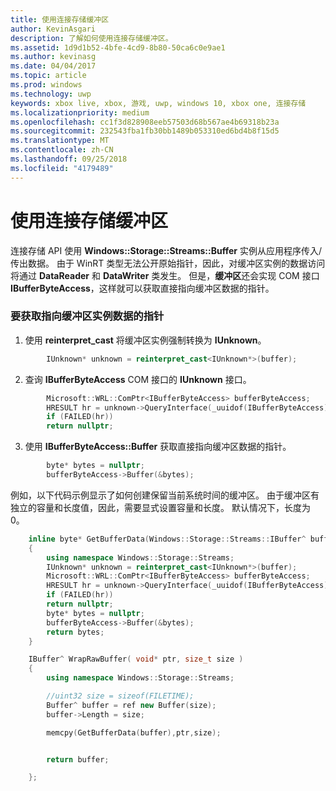 ```yaml
---
title: 使用连接存储缓冲区
author: KevinAsgari
description: 了解如何使用连接存储缓冲区。
ms.assetid: 1d9d1b52-4bfe-4cd9-8b80-50ca6c0e9ae1
ms.author: kevinasg
ms.date: 04/04/2017
ms.topic: article
ms.prod: windows
ms.technology: uwp
keywords: xbox live, xbox, 游戏, uwp, windows 10, xbox one, 连接存储
ms.localizationpriority: medium
ms.openlocfilehash: cc1f3d828908eeb57503d68b567ae4b69318b23a
ms.sourcegitcommit: 232543fba1fb30bb1489b053310ed6bd4b8f15d5
ms.translationtype: MT
ms.contentlocale: zh-CN
ms.lasthandoff: 09/25/2018
ms.locfileid: "4179489"
---
```

# <a name="working-with-connected-storage-buffers"></a>使用连接存储缓冲区

连接存储 API 使用 **Windows::Storage::Streams::Buffer** 实例从应用程序传入/传出数据。 由于 WinRT 类型无法公开原始指针，因此，对缓冲区实例的数据访问将通过 **DataReader** 和 **DataWriter** 类发生。 但是，**缓冲区**还会实现 COM 接口 **IBufferByteAccess**，这样就可以获取直接指向缓冲区数据的指针。

### <a name="to-get-a-pointer-to-a-buffer-instances-data"></a>要获取指向缓冲区实例数据的指针

1.  使用 **reinterpret\_cast** 将缓冲区实例强制转换为 **IUnknown**。

```cpp
        IUnknown* unknown = reinterpret_cast<IUnknown*>(buffer);
```

2.  查询 **IBufferByteAccess** COM 接口的 **IUnknown** 接口。

```cpp
        Microsoft::WRL::ComPtr<IBufferByteAccess> bufferByteAccess;
        HRESULT hr = unknown->QueryInterface(_uuidof(IBufferByteAccess), &bufferByteAccess);
        if (FAILED(hr))
        return nullptr;
```

3.  使用 **IBufferByteAccess::Buffer** 获取直接指向缓冲区数据的指针。

```cpp
        byte* bytes = nullptr;
        bufferByteAccess->Buffer(&bytes);
```

例如，以下代码示例显示了如何创建保留当前系统时间的缓冲区。 由于缓冲区有独立的容量和长度值，因此，需要显式设置容量和长度。 默认情况下，长度为 0。

```cpp
    inline byte* GetBufferData(Windows::Storage::Streams::IBuffer^ buffer)
    {
        using namespace Windows::Storage::Streams;
        IUnknown* unknown = reinterpret_cast<IUnknown*>(buffer);
        Microsoft::WRL::ComPtr<IBufferByteAccess> bufferByteAccess;
        HRESULT hr = unknown->QueryInterface(_uuidof(IBufferByteAccess), &bufferByteAccess);
        if (FAILED(hr))
        return nullptr;
        byte* bytes = nullptr;
        bufferByteAccess->Buffer(&bytes);
        return bytes;
    }

    IBuffer^ WrapRawBuffer( void* ptr, size_t size )
    {
        using namespace Windows::Storage::Streams;

        //uint32 size = sizeof(FILETIME);
        Buffer^ buffer = ref new Buffer(size);
        buffer->Length = size;

        memcpy(GetBufferData(buffer),ptr,size);


        return buffer;

    };
```
